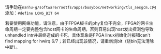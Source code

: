 请手动在`nanhu-g/software/rootfs/apps/busybox/networking/tls_aesgcm.c`内添加：`#define LONG_BIT 64`

若要使用网络功能，请注意，由于FPGA板卡的phy复位不完全，FPGA的网卡生命周期一定要完整包含host网卡的生命周期，否则容易出现host发出探测包导致unhandled intr并最终造成的卡死，具体现象是FPGA linux初始化时报错can't find mapping for hwirq 6/7；若已经出现该情况，请重新烧bit（烧bin无法清除中断）。

